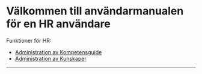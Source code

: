 Välkommen till användarmanualen för en HR användare
==============

Funktioner för HR:

- [Administration av Kompetensguide](Kompetensguide.md)
- [Administration av Kunskaper](Kunskapsadministration.md)


-------